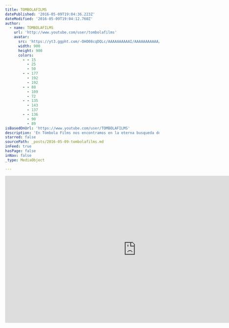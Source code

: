 ```yaml
---
title: TOMBOLAFILMS
datePublished: '2016-05-09T19:04:36.223Z'
dateModified: '2016-05-09T19:04:12.760Z'
author:
  - name: TOMBOLAFILMS
    url: 'http://www.youtube.com/user/tombolafilms'
    avatar:
      src: 'https://yt3.ggpht.com/-OHO08cqDQLc/AAAAAAAAAAI/AAAAAAAAAAA/uvvyHXPX6HU/s900-c-k-no-rj-c0xffffff/photo.jpg'
      width: 900
      height: 900
      colors:
        - - 15
          - 25
          - 50
        - - 177
          - 192
          - 192
        - - 88
          - 109
          - 72
        - - 135
          - 143
          - 137
        - - 136
          - 90
          - 89
isBasedOnUrl: 'https://www.youtube.com/user/TOMBOLAFILMS'
description: 'En Tómbola Films nos encontramos en la eterna busqueda de nuevas historias y nuevos paradigmas. Nos urge la creación de un estilo y un lenguaje personal, auténtico y autóctono Que se ajuste a nuestra latitud y que pueda proyectar nuestra manera única de existir a un mundo globalizado sediento de autenticidad.'
starred: false
sourcePath: _posts/2016-05-09-tombolafilms.md
inFeed: true
hasPage: false
inNav: false
_type: MediaObject

---
```

<iframe src="https://cdn.embedly.com/widgets/media.html?src=http%3A%2F%2Fwww.youtube.com%2Fembed%2Fvideoseries%3Flist%3DUUpSbp-0HTYP-cAU9DCG-WuA&amp;url=https%3A%2F%2Fwww.youtube.com%2Fuser%2FTOMBOLAFILMS&amp;image=https%3A%2F%2Fyt3.ggpht.com%2F-OHO08cqDQLc%2FAAAAAAAAAAI%2FAAAAAAAAAAA%2FuvvyHXPX6HU%2Fs900-c-k-no-rj-c0xffffff%2Fphoto.jpg&amp;key=b7d04c9b404c499eba89ee7072e1c4f7&amp;type=text%2Fhtml&amp;schema=youtube" width="853" height="480" scrolling="no" frameborder="0" allowfullscreen="" style=""></iframe>